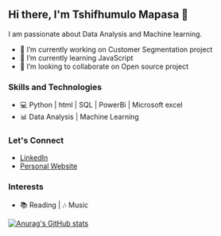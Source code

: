 ## Hi there, I'm Tshifhumulo Mapasa 👋

I am passionate about Data Analysis and Machine learning.

- 🔭 I’m currently working on Customer Segmentation project
- 🌱 I’m currently learning JavaScript
- 👯 I’m looking to collaborate on Open source project

### Skills and Technologies
- 💻 Python | html | SQL | PowerBi | Microsoft excel
- 📊 Data Analysis | Machine Learning
  
### Let's Connect
- [LinkedIn](linkedin.com/in/tshifhumulo-mapasa-bab7301a9)
- [Personal Website](tshifhumulo10.github.io/Portfolio/)

### Interests
- 📚 Reading | 🎶 Music

[![Anurag's GitHub stats](https://github-readme-stats.vercel.app/api?username=Tshifhumulo10)](https://github.com/Tshifhumulo10/github-readme-stats)


